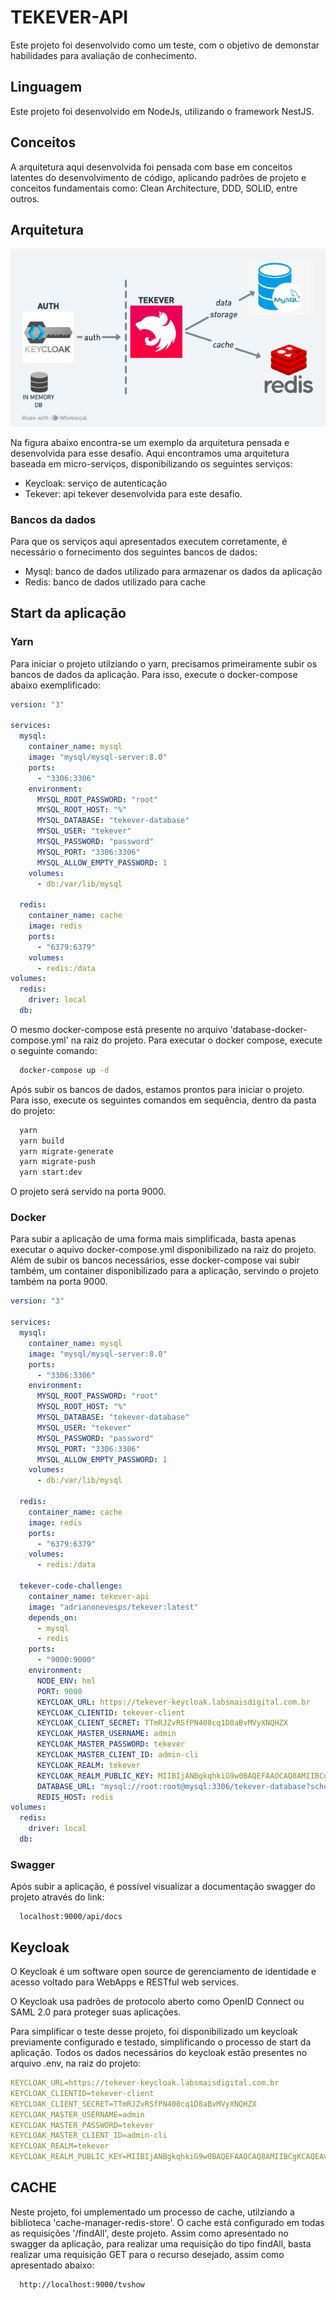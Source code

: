 # TEKEVER-API

Este projeto foi desenvolvido como um teste, com o objetivo de demonstar habilidades para avaliação de conhecimento.

## Linguagem

Este projeto foi desenvolvido em NodeJs, utilizando o framework NestJS.

## Conceitos

A arquitetura aqui desenvolvida foi pensada com base em conceitos latentes do desenvolvimento de código, aplicando padrões de projeto e conceitos fundamentais como: Clean Architecture, DDD, SOLID, entre outros.

## Arquitetura

![Alt text](arquitetura.png)

Na figura abaixo encontra-se um exemplo da arquitetura pensada e desenvolvida para esse desafio.
Aqui encontramos uma arquitetura baseada em micro-serviços, disponibilizando os seguintes serviços:

- Keycloak: serviço de autenticação
- Tekever: api tekever desenvolvida para este desafio.

### Bancos da dados

Para que os serviços aqui apresentados executem corretamente, é necessário o fornecimento dos seguintes bancos de dados:

- Mysql: banco de dados utilizado para armazenar os dados da aplicação
- Redis: banco de dados utilizado para cache

## Start da aplicação

### Yarn

Para iniciar o projeto utilziando o yarn, precisamos primeiramente subir os bancos de dados da aplicação. Para isso, execute o docker-compose abaixo exemplificado:

```yml
version: "3"

services:
  mysql:
    container_name: mysql
    image: "mysql/mysql-server:8.0"
    ports:
      - "3306:3306"
    environment:
      MYSQL_ROOT_PASSWORD: "root"
      MYSQL_ROOT_HOST: "%"
      MYSQL_DATABASE: "tekever-database"
      MYSQL_USER: "tekever"
      MYSQL_PASSWORD: "password"
      MYSQL_PORT: "3306:3306"
      MYSQL_ALLOW_EMPTY_PASSWORD: 1
    volumes:
      - db:/var/lib/mysql

  redis:
    container_name: cache
    image: redis
    ports:
      - "6379:6379"
    volumes:
      - redis:/data
volumes:
  redis:
    driver: local
  db:
```

O mesmo docker-compose está presente no arquivo 'database-docker-compose.yml' na raiz do projeto.
Para executar o docker compose, execute o seguinte comando:

```bash
  docker-compose up -d
```

Após subir os bancos de dados, estamos prontos para iniciar o projeto. Para isso, execute os seguintes comandos em sequência, dentro da pasta do projeto:

```bash
  yarn
  yarn build
  yarn migrate-generate
  yarn migrate-push
  yarn start:dev
```

O projeto será servido na porta 9000.

### Docker

Para subir a aplicação de uma forma mais simplificada, basta apenas executar o aquivo docker-compose.yml disponibilizado na raiz do projeto. Além de subir os bancos necessários, esse docker-compose vai subir também, um container disponibilizado para a aplicação, servindo o projeto também na porta 9000.

```yml
version: "3"

services:
  mysql:
    container_name: mysql
    image: "mysql/mysql-server:8.0"
    ports:
      - "3306:3306"
    environment:
      MYSQL_ROOT_PASSWORD: "root"
      MYSQL_ROOT_HOST: "%"
      MYSQL_DATABASE: "tekever-database"
      MYSQL_USER: "tekever"
      MYSQL_PASSWORD: "password"
      MYSQL_PORT: "3306:3306"
      MYSQL_ALLOW_EMPTY_PASSWORD: 1
    volumes:
      - db:/var/lib/mysql

  redis:
    container_name: cache
    image: redis
    ports:
      - "6379:6379"
    volumes:
      - redis:/data

  tekever-code-challenge:
    container_name: tekever-api
    image: "adrianonevesps/tekever:latest"
    depends_on:
      - mysql
      - redis
    ports:
      - "9000:9000"
    environment:
      NODE_ENV: hml
      PORT: 9000
      KEYCLOAK_URL: https://tekever-keycloak.labsmaisdigital.com.br
      KEYCLOAK_CLIENTID: tekever-client
      KEYCLOAK_CLIENT_SECRET: TTmRJZvRSfPN408cq1D8aBvMVyXNQHZX
      KEYCLOAK_MASTER_USERNAME: admin
      KEYCLOAK_MASTER_PASSWORD: tekever
      KEYCLOAK_MASTER_CLIENT_ID: admin-cli
      KEYCLOAK_REALM: tekever
      KEYCLOAK_REALM_PUBLIC_KEY: MIIBIjANBgkqhkiG9w0BAQEFAAOCAQ8AMIIBCgKCAQEAvW/DPY8s/kGfToR/YNc/50GxPWYmUZkjGy719XVFkGL42H3eXl7iBiXRRtFyhSuIe8w/knnqxJUylD5a5xeAWTDsY7GcCQLZDQ+QbvoheEjmmeibgW1TRpMexRuE+074dDvgYjl8sntwOBre77jdOzO4D0qteJ2PzwyaowVzJbK3NPRJrHSvZDtLUoB23nBn75zq8JntuWNGSk7Zddf5EeKljvbJe9V84UFTnyU/2PUg0r819TpNI4QMCe3rylY//g01PNvPOve267ahrLp7McH9Rl9roKPx7OqaRx6TszX8VZqXQAyDpXBOPeXuvRwkkWrTSn2HdsbJ1XBqvGSVFQIDAQAB
      DATABASE_URL: "mysql://root:root@mysql:3306/tekever-database?schema=public"
      REDIS_HOST: redis
volumes:
  redis:
    driver: local
  db:
```

### Swagger

Após subir a aplicação, é possível visualizar a documentação swagger do projeto através do link:

```
  localhost:9000/api/docs
```

## Keycloak

O Keycloak é um software open source de gerenciamento de identidade e acesso voltado para WebApps e RESTful web services.

O Keycloak usa padrões de protocolo aberto como OpenID Connect ou SAML 2.0 para proteger suas aplicações.

Para simplificar o teste desse projeto, foi disponibilizado um keycloak previamente configurado e testado, simplificando o processo de start da aplicação.
Todos os dados necessários do keycloak estão presentes no arquivo .env, na raiz do projeto:

```yml
KEYCLOAK_URL=https://tekever-keycloak.labsmaisdigital.com.br
KEYCLOAK_CLIENTID=tekever-client
KEYCLOAK_CLIENT_SECRET=TTmRJZvRSfPN408cq1D8aBvMVyXNQHZX
KEYCLOAK_MASTER_USERNAME=admin
KEYCLOAK_MASTER_PASSWORD=tekever
KEYCLOAK_MASTER_CLIENT_ID=admin-cli
KEYCLOAK_REALM=tekever
KEYCLOAK_REALM_PUBLIC_KEY=MIIBIjANBgkqhkiG9w0BAQEFAAOCAQ8AMIIBCgKCAQEAvW/DPY8s/kGfToR/YNc/50GxPWYmUZkjGy719XVFkGL42H3eXl7iBiXRRtFyhSuIe8w/knnqxJUylD5a5xeAWTDsY7GcCQLZDQ+QbvoheEjmmeibgW1TRpMexRuE+074dDvgYjl8sntwOBre77jdOzO4D0qteJ2PzwyaowVzJbK3NPRJrHSvZDtLUoB23nBn75zq8JntuWNGSk7Zddf5EeKljvbJe9V84UFTnyU/2PUg0r819TpNI4QMCe3rylY//g01PNvPOve267ahrLp7McH9Rl9roKPx7OqaRx6TszX8VZqXQAyDpXBOPeXuvRwkkWrTSn2HdsbJ1XBqvGSVFQIDAQAB
```

## CACHE

Neste projeto, foi umplementado um processo de cache, utilziando a biblioteca 'cache-manager-redis-store'. O cache está configurado em todas as requisições '/findAll', deste projeto. Assim como apresentado no swagger da aplicação, para realizar uma requisição do tipo findAll, basta realizar uma requisição GET para o recurso desejado, assim como apresentado abaixo:

```
  http://localhost:9000/tvshow
```

